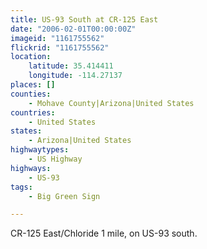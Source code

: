 ```yaml
---
title: US-93 South at CR-125 East
date: "2006-02-01T00:00:00Z"
imageid: "1161755562"
flickrid: "1161755562"
location:
    latitude: 35.414411
    longitude: -114.27137
places: []
counties:
    - Mohave County|Arizona|United States
countries:
    - United States
states:
    - Arizona|United States
highwaytypes:
    - US Highway
highways:
    - US-93
tags:
    - Big Green Sign

---
```

CR-125 East/Chloride 1 mile, on US-93 south.